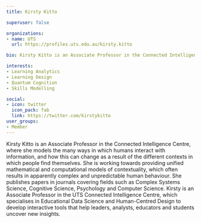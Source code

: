 ```yaml
---
title: Kirsty Kitto

superuser: false 

organizations:
- name: UTS
  url: https://profiles.uts.edu.au/kirsty.kitto

bio: Kirsty Kitto is an Associate Professor in the Connected Intelligence Centre, where she models the many ways in which humans interact with information, and how this can change as a result of the different contexts in which people find themselves.

interests:
- Learning Analytics
- Learning Design
- Quantum Cognition
- Skills Modelling

social:
- icon: twitter
  icon_pack: fab
  link: https://twitter.com/kirstykitto
user_groups: 
- Member
---
```

Kirsty Kitto is an Associate Professor in the Connected Intelligence Centre, where she models the many ways in which humans interact with information, and how this can change as a result of the different contexts in which people find themselves. She is working towards providing unified mathematical and computational models of contextuality, which often results in apparently complex and unpredictable human behaviour. She publishes papers in journals covering fields such as Complex Systems Science, Cognitive Science, Psychology and Computer Science. Kirsty is an Associate Professor in the UTS Connected Intelligence Centre, which specialises in Educational Data Science and Human-Centred Design to develop interactive tools that help leaders, analysts, educators and students uncover new insights.